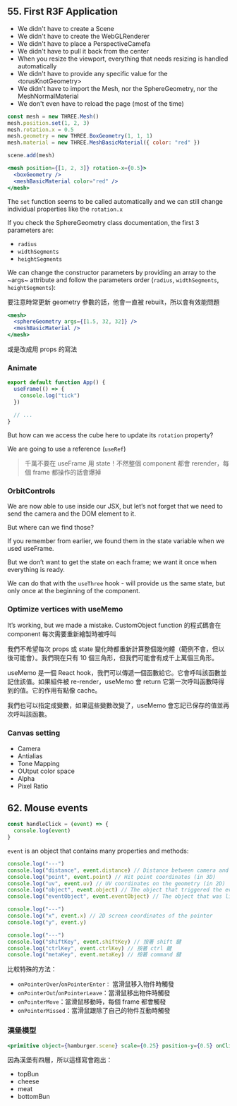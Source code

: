 ## 55. First R3F Application

- We didn't have to create a Scene
- We didn't have to create the WebGLRenderer
- We didn't have to place a PerspectiveCamefa
- We didn't have to pull it back from the center
- When you resize the viewport, everything that needs resizing is handled automatically
- We didn't have to provide any specific value for the ‹torusKnotGeometry>
- We didn't have to import the Mesh, nor the SphereGeometry, nor the MeshNormalMaterial
- We don't even have to reload the page (most of the time)

```js
const mesh = new THREE.Mesh()
mesh.position.set(1, 2, 3)
mesh.rotation.x = 0.5
mesh.geometry = new THREE.BoxGeometry(1, 1, 1)
mesh.material = new THREE.MeshBasicMaterial({ color: "red" })

scene.add(mesh)
```

```jsx
<mesh position={[1, 2, 3]} rotation-x={0.5}>
  <boxGeometry />
  <meshBasicMaterial color="red" />
</mesh>
```

The `set` function seems to be called automatically and we can still change individual properties like the `rotation.x`

If you check the SphereGeometry class documentation, the first 3 parameters are:

- `radius`
- `widthSegments`
- `heightSegments`

We can change the constructor parameters by providing an array to the ~args~ attribute and follow the parameters order (`radius`, `widthSegments`, `heightSegments`):

要注意時常更新 geometry 參數的話，他會一直被 rebuilt，所以會有效能問題

```jsx
<mesh>
  <sphereGeometry args={[1.5, 32, 32]} />
  <meshBasicMaterial />
</mesh>
```

或是改成用 props 的寫法

### Animate

```jsx
export default function App() {
  useFrame(() => {
    console.log("tick")
  })

  // ...
}
```

But how can we access the cube here to update its `rotation` property?

We are going to use a reference (`useRef`)

> 千萬不要在 useFrame 用 state！不然整個 component 都會 rerender，每個 frame 都操作的話會爆掉

### OrbitControls

We are now able to use <orbitControls> inside our JSX, but let’s not forget that we need to send the camera and the DOM element to it.

But where can we find those?

If you remember from earlier, we found them in the state variable when we used useFrame.

But we don’t want to get the state on each frame; we want it once when everything is ready.

We can do that with the `useThree` hook - will provide us the same state, but only once at the beginning of the component.

### Optimize vertices with useMemo

It’s working, but we made a mistake. CustomObject function 的程式碼會在 component 每次需要重新繪製時被呼叫

我們不希望每次 props 或 state 變化時都重新計算整個幾何體（範例不會，但以後可能會）。我們現在只有 10 個三角形，但我們可能會有成千上萬個三角形。

useMemo 是一個 React hook，我們可以傳遞一個函數給它。它會呼叫該函數並記住該值。如果組件被 re-render，useMemo 會 return 它第一次呼叫函數時得到的值。它的作用有點像 cache。

我們也可以指定成變數，如果這些變數改變了，useMemo 會忘記已保存的值並再次呼叫該函數。

### Canvas setting

- Camera
- Antialias
- Tone Mapping
- OUtput color space
- Alpha
- Pixel Ratio

## 62. Mouse events

```js
const handleClick = (event) => {
  console.log(event)
}
```

`event` is an object that contains many properties and methods:

```js
console.log("---")
console.log("distance", event.distance) // Distance between camera and hit point
console.log("point", event.point) // Hit point coordinates (in 3D)
console.log("uv", event.uv) // UV coordinates on the geometry (in 2D)
console.log("object", event.object) // The object that triggered the event
console.log("eventObject", event.eventObject) // The object that was listening to the event (useful where there is objects in objects)

console.log("---")
console.log("x", event.x) // 2D screen coordinates of the pointer
console.log("y", event.y)

console.log("---")
console.log("shiftKey", event.shiftKey) // 按著 shift 鍵
console.log("ctrlKey", event.ctrlKey) // 按著 ctrl 鍵
console.log("metaKey", event.metaKey) // 按著 command 鍵
```

比較特殊的方法：

- `onPointerOver`/`onPointerEnter：` 當滑鼠移入物件時觸發
- `onPointerOut`/`onPointerLeave`：當滑鼠移出物件時觸發
- `onPointerMove`：當滑鼠移動時，每個 frame 都會觸發
- `onPointerMissed`：當滑鼠跟除了自己的物件互動時觸發

### 漢堡模型

```jsx
<primitive object={hamburger.scene} scale={0.25} position-y={0.5} onClick={(e) => console.log(e.object.name)} />
```

因為漢堡有四層，所以這樣寫會跑出：

- topBun
- cheese
- meat
- bottomBun
